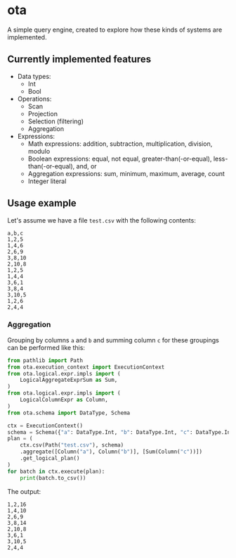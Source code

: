 # ota

A simple query engine, created to explore how these kinds of systems are implemented.

## Currently implemented features

- Data types:
  - Int
  - Bool
- Operations:
  - Scan
  - Projection
  - Selection (filtering)
  - Aggregation
- Expressions:
  - Math expressions: addition, subtraction, multiplication, division, modulo
  - Boolean expressions: equal, not equal, greater-than(-or-equal), less-than(-or-equal), and, or
  - Aggregation expressions: sum, minimum, maximum, average, count
  - Integer literal

## Usage example

Let's assume we have a file `test.csv` with the following contents:

```csv
a,b,c
1,2,5
1,4,6
2,6,9
3,8,10
2,10,8
1,2,5
1,4,4
3,6,1
3,8,4
3,10,5
1,2,6
2,4,4
```

### Aggregation

Grouping by columns `a` and `b` and summing column `c` for these groupings can be performed like this:

```python
from pathlib import Path
from ota.execution_context import ExecutionContext
from ota.logical.expr.impls import (
    LogicalAggregateExprSum as Sum,
)
from ota.logical.expr.impls import (
    LogicalColumnExpr as Column,
)
from ota.schema import DataType, Schema

ctx = ExecutionContext()
schema = Schema({"a": DataType.Int, "b": DataType.Int, "c": DataType.Int})
plan = (
    ctx.csv(Path("test.csv"), schema)
    .aggregate([Column("a"), Column("b")], [Sum(Column("c"))])
    .get_logical_plan()
)
for batch in ctx.execute(plan):
    print(batch.to_csv())

```

The output:

```
1,2,16
1,4,10
2,6,9
3,8,14
2,10,8
3,6,1
3,10,5
2,4,4
```
